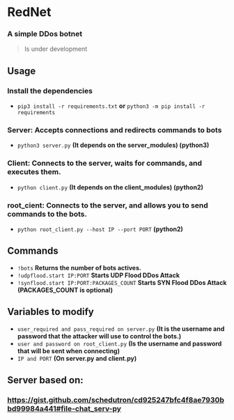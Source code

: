 # **RedNet**

### A simple DDos botnet
> Is under development

## Usage

### Install the dependencies
- ``` pip3 install -r requirements.txt ``` **or** ``` python3 -m pip install -r requirements ```

### Server: Accepts connections and redirects commands to bots
- ``` python3 server.py ``` **(It depends on the server_modules) (python3)**

### Client: Connects to the server, waits for commands, and executes them.
- ``` python client.py ``` **(It depends on the client_modules) (python2)**

### root_cient: Connects to the server, and allows you to send commands to the bots.
- ``` python root_client.py --host IP --port PORT ``` **(python2)**

## Commands
- ``` !bots ``` **Returns the number of bots actives.**
- ``` !udpflood.start IP:PORT ``` **Starts UDP Flood DDos Attack**
- ``` !synflood.start IP:PORT:PACKAGES_COUNT ``` **Starts SYN Flood DDos Attack (PACKAGES_COUNT is optional)**

## Variables to modify
- ``` user_required and pass_required on server.py ``` **(It is the username and password that the attacker will use to control the bots.)**
- ``` user and password on root_client.py ``` **(Is the username and password that will be sent when connecting)**
- ``` IP and PORT ``` **(On server.py and client.py)**

## Server based on: 
### https://gist.github.com/schedutron/cd925247bfc4f8ae7930bbd99984a441#file-chat_serv-py
